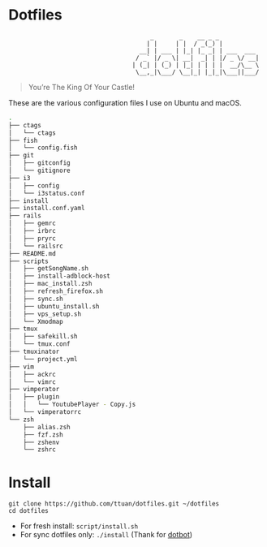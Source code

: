 # Dotfiles

```
                                       _       _    __ _ _
                                      | |     | |  / _(_) |
                                    __| | ___ | |_| |_ _| | ___  ___
                                   / _` |/ _ \| __|  _| | |/ _ \/ __|
                                  | (_| | (_) | |_| | | | |  __/\__ \
                                   \__,_|\___/ \__|_| |_|_|\___||___/

```

> You’re The King Of Your Castle!

These are the various configuration files I use on Ubuntu and macOS.

```sh
.
├── ctags
│   └── ctags
├── fish
│   └── config.fish
├── git
│   ├── gitconfig
│   └── gitignore
├── i3
│   ├── config
│   └── i3status.conf
├── install
├── install.conf.yaml
├── rails
│   ├── gemrc
│   ├── irbrc
│   ├── pryrc
│   └── railsrc
├── README.md
├── scripts
│   ├── getSongName.sh
│   ├── install-adblock-host
│   ├── mac_install.zsh
│   ├── refresh_firefox.sh
│   ├── sync.sh
│   ├── ubuntu_install.sh
│   ├── vps_setup.sh
│   └── Xmodmap
├── tmux
│   ├── safekill.sh
│   └── tmux.conf
├── tmuxinator
│   └── project.yml
├── vim
│   ├── ackrc
│   └── vimrc
├── vimperator
│   ├── plugin
│   │   └── YoutubePlayer - Copy.js
│   └── vimperatorrc
└── zsh
    ├── alias.zsh
    ├── fzf.zsh
    ├── zshenv
    └── zshrc
```

# Install

```
git clone https://github.com/ttuan/dotfiles.git ~/dotfiles
cd dotfiles
```

* For fresh install: `script/install.sh`
* For sync dotfiles only: `./install` (Thank for [dotbot](https://github.com/anishathalye/dotbot))
